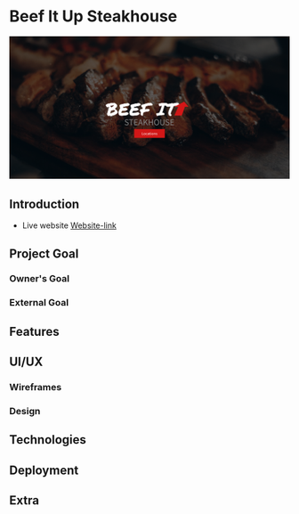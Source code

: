# Beef It Up Steakhouse

![Home Image](./docs/images/home-img.png)

## Introduction
* Live website [Website-link](https://wesleyluiz21.github.io/BeefitUp-Restaurant-Project/)

## Project Goal

### Owner's Goal

### External Goal

## Features

## UI/UX

### Wireframes

### Design

## Technologies

## Deployment



## Extra 